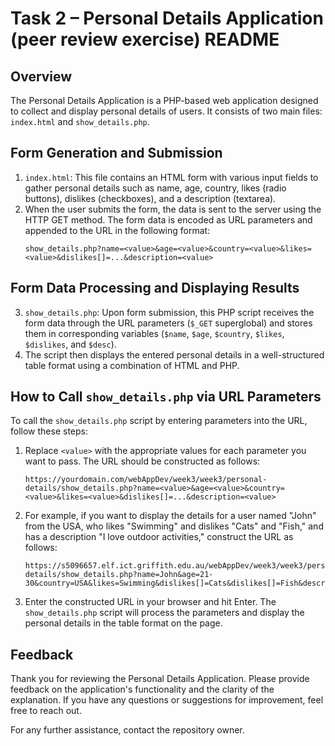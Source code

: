 # Task 2 – Personal Details Application (peer review exercise) README

## Overview

The Personal Details Application is a PHP-based web application designed to collect and display personal details of users. It consists of two main files: `index.html` and `show_details.php`.

## Form Generation and Submission

1. `index.html`: This file contains an HTML form with various input fields to gather personal details such as name, age, country, likes (radio buttons), dislikes (checkboxes), and a description (textarea).
2. When the user submits the form, the data is sent to the server using the HTTP GET method. The form data is encoded as URL parameters and appended to the URL in the following format:
   ```
   show_details.php?name=<value>&age=<value>&country=<value>&likes=<value>&dislikes[]=...&description=<value>
   ```

## Form Data Processing and Displaying Results

3. `show_details.php`: Upon form submission, this PHP script receives the form data through the URL parameters (`$_GET` superglobal) and stores them in corresponding variables (`$name`, `$age`, `$country`, `$likes`, `$dislikes`, and `$desc`).
4. The script then displays the entered personal details in a well-structured table format using a combination of HTML and PHP.

## How to Call `show_details.php` via URL Parameters

To call the `show_details.php` script by entering parameters into the URL, follow these steps:

1. Replace `<value>` with the appropriate values for each parameter you want to pass. The URL should be constructed as follows:
   ```
   https://yourdomain.com/webAppDev/week3/week3/personal-details/show_details.php?name=<value>&age=<value>&country=<value>&likes=<value>&dislikes[]=...&description=<value>
   ```

2. For example, if you want to display the details for a user named "John" from the USA, who likes "Swimming" and dislikes "Cats" and "Fish," and has a description "I love outdoor activities," construct the URL as follows:
   ```
   https://s5096657.elf.ict.griffith.edu.au/webAppDev/week3/week3/personal-details/show_details.php?name=John&age=21-30&country=USA&likes=Swimming&dislikes[]=Cats&dislikes[]=Fish&description=I+love+outdoor+activities
   ```

3. Enter the constructed URL in your browser and hit Enter. The `show_details.php` script will process the parameters and display the personal details in the table format on the page.

## Feedback

Thank you for reviewing the Personal Details Application. Please provide feedback on the application's functionality and the clarity of the explanation. If you have any questions or suggestions for improvement, feel free to reach out.

For any further assistance, contact the repository owner.

